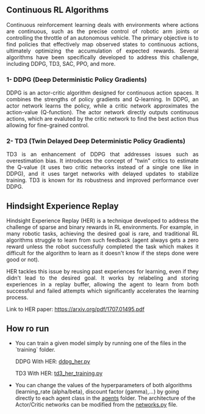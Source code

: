 ## Continuous RL Algorithms

<p align="justify">
Continuous reinforcement learning deals with environments where actions are continuous, such as the precise control of robotic arm joints or controlling the throttle of an autonomous vehicle. The primary objective is to find policies that effectively map observed states to continuous actions, ultimately optimizing the accumulation of expected rewards. Several algorithms have been specifically developed to address this challenge, including DDPG, TD3, SAC, PPO, and more.
</p>

### 1- DDPG (Deep Deterministic Policy Gradients)

<p align="justify">
DDPG is an actor-critic algorithm designed for continuous action spaces. It combines the strengths of policy gradients and Q-learning. In DDPG, an actor network learns the policy, while a critic network approximates the action-value (Q-function). The actor network directly outputs continuous actions, which are evaluted by the critic network to find the best action thus allowing for fine-grained control.
</p>

### 2- TD3 (Twin Delayed Deep Deterministic Policy Gradients)

<p align="justify">
TD3 is an enhancement of DDPG that addresses issues such as overestimation bias. It introduces the concept of "twin" critics to estimate the Q-value (it uses two critic networks instead of a single one like in DDPG), and it uses target networks with delayed updates to stabilize training. TD3 is known for its robustness and improved performance over DDPG.
</p>

## Hindsight Experience Replay

<p align="justify">
Hindsight Experience Replay (HER) is a technique developed to address the challenge of sparse and binary rewards in RL environments. For example, in many robotic tasks, achieving the desired goal is rare, and traditional RL algorithms struggle to learn from such feedback (agent always gets a zero reward unless the robot successfully completed the task which makes it difficult for the algorithm to learn as it doesn't know if the steps done were good or not).
</p>

<p align="justify">
HER tackles this issue by reusing past experiences for learning, even if they didn't lead to the desired goal. It works by relabeling and storing experiences in a replay buffer, allowing the agent to learn from both successful and failed attempts which significantly accelerates the learning process.
</p>

Link to HER paper: https://arxiv.org/pdf/1707.01495.pdf

## How ro run

- <p>You can train a given model simply by running one of the files in the `training` folder.</p>
    <p>DDPG With HER: <a href="https://github.com/poisonkissedsk/ARM-CONTROL-RL/blob/main/training/ddpg_her.py">ddpg_her.py</a></p>
    <p>TD3 With HER: <a href="https://github.com/poisonkissedsk/ARM-CONTROL-RL/blob/main/training/td3_her_training.py">td3_her_training.py</a></p>

- You can change the values of the hyperparameters of both algorithms (learning_rate (alpha/beta), discount factor (gamma),...) by going directly to each agent class in the [agents](https://github.com/poisonkissedsk/ARM-CONTROL-RL/tree/main/agents) folder. The architecture of the Actor/Critic networks can be modified from the [networks.py](https://github.com/poisonkissedsk/ARM-CONTROL-RL/blob/main/utils/networks.py) file.
